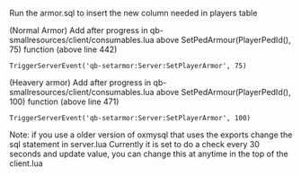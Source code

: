 
Run the armor.sql to insert the new column needed in players table




(Normal Armor) 
Add after progress in qb-smallresources/client/consumables.lua above SetPedArmour(PlayerPedId(), 75) function (above line 442)

```
TriggerServerEvent('qb-setarmor:Server:SetPlayerArmor', 75)
```


(Heavery armor) 
Add after progress in qb-smallresources/client/consumables.lua above SetPedArmour(PlayerPedId(), 100) function (above line 471)

```
TriggerServerEvent('qb-setarmor:Server:SetPlayerArmor', 100)
```

Note: if you use a older version of oxmysql that uses the exports change the sql statement in server.lua
Currently it is set to do a check every 30 seconds and update value, you can change this at anytime in the top of the client.lua